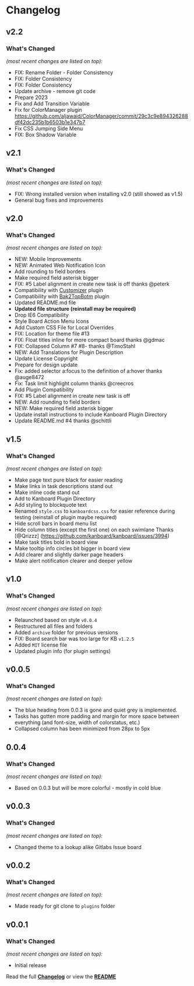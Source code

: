# Changelog


## v2.2

### What's Changed

_(most recent changes are listed on top):_
- FIX: Rename Folder - Folder Consistency
- FIX: Folder Consistency
- FIX: Folder Consistency
- Update archive - remove git code
- Prepare 2023
- Fix and Add Transition Variable
- Fix for ColorManager plugin https://github.com/aljawaid/ColorManager/commit/29c3c9e894326288df42dc235b1b6503b1e347b7
- Fix CSS Jumping Side Menu
- FIX: Box Shadow Variable


## v2.1

### What's Changed

_(most recent changes are listed on top):_
- FIX: Wrong installed version when installing v2.0 (still showed as v1.5)
- General bug fixes and improvements


## v2.0

### What's Changed

_(most recent changes are listed on top):_
- NEW: Mobile Improvements
- NEW: Animated Web Notification Icon
- Add rounding to field borders
- Make required field asterisk bigger
- FIX: #5 Label alignment in create new task is off thanks @peterk
- Compatibility with [Customizer](https://github.com/creecros/Customizer) plugin
- Compatibility with [Bak2TopBotm](https://github.com/creecros/Bak2topbotm) plugin
- Updated README.md file
- **Updated file structure (reinstall may be required)**
- Drop IE6 Compatibility
- Style Board Action Menu Icons
- Add Custom CSS File for Local Overrides
- FIX: Location for theme file #13
- FIX: Float titles inline for more compact board  thanks @gdmac
- FIX:  Collapsed Column #7 #8- thanks @TimoStahl
- NEW: Add Translations for Plugin Description
- Update License Copyright
- Prepare for design update
- Fix: added selector a:focus to the definition of a:hover thanks @auge8472
- Fix: Task limit highlight column thanks @creecros
- Add Plugin Compatibility
- FIX: #5 Label alignment in create new task is off
- NEW: Add rounding to field borders
- NEW: Make required field asterisk bigger
- Update install instructions to include Kanboard Plugin Directory
- Update README.md #4 thanks @schittli


## v1.5

### What's Changed

_(most recent changes are listed on top):_
- Make page text pure black for easier reading
- Make links in task descriptions stand out
- Make inline code stand out
- Add to Kanboard Plugin Directory
- Add styling to blockquote text
- Renamed `style.css` to `kanboardcss.css` for easier reference during testing (reinstall of plugin maybe required)
- Hide scroll bars in board menu list
- Hide column titles (except the first one) on each swimlane Thanks [@Qrizzz] (https://github.com/kanboard/kanboard/issues/3994)
- Make task titles bold in board view
- Make tooltip info circles bit bigger in board view
- Add clearer and slightly darker page headers
- Make alert notification clearer and deeper yellow


## v1.0

### What's Changed

_(most recent changes are listed on top):_
- Relaunched based on style `v0.0.4`
- Restructured all files and folders
- Added `archive` folder for previous versions
- FIX: Board search bar was too large for KB `v1.2.5`
- Added `MIT` license file
- Updated plugin info (for plugin settings)


## v0.0.5

### What's Changed

_(most recent changes are listed on top):_
* The blue heading from 0.0.3 is gone and quiet grey is implemented.
* Tasks has gotten more padding and margin for more space between everything (and font-size, width of colorstatus, etc.)
* Collapsed column has been minimized from 28px to 5px


## 0.0.4

### What's Changed

_(most recent changes are listed on top):_
* Based on 0.0.3 but will be more colorful - mostly in cold blue


## v0.0.3

### What's Changed

_(most recent changes are listed on top):_
* Changed theme to a lookup alike Gitlabs Issue board


## v0.0.2

### What's Changed

_(most recent changes are listed on top):_
* Made ready for git clone to `plugins` folder


## v0.0.1

### What's Changed

_(most recent changes are listed on top):_
* Initial release


Read the full [**Changelog**](../master/changelog.md "See changes") or view the [**README**](../master/README.md "View README")
